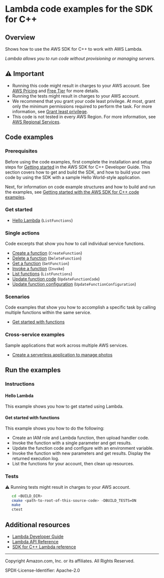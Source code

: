 <!--Generated by WRITEME on 2023-09-12 00:35:03.637868 (UTC)-->
# Lambda code examples for the SDK for C++

## Overview

Shows how to use the AWS SDK for C++ to work with AWS Lambda.

<!--custom.overview.start-->
<!--custom.overview.end-->

*Lambda allows you to run code without provisioning or managing servers.*

## ⚠ Important

* Running this code might result in charges to your AWS account. See [AWS Pricing](https://aws.amazon.com/pricing/?aws-products-pricing.sort-by=item.additionalFields.productNameLowercase&aws-products-pricing.sort-order=asc&awsf.Free%20Tier%20Type=*all&awsf.tech-category=*all) and [Free Tier](https://aws.amazon.com/free/?all-free-tier.sort-by=item.additionalFields.SortRank&all-free-tier.sort-order=asc&awsf.Free%20Tier%20Types=*all&awsf.Free%20Tier%20Categories=*all) for more details.
* Running the tests might result in charges to your AWS account.
* We recommend that you grant your code least privilege. At most, grant only the minimum permissions required to perform the task. For more information, see [Grant least privilege](https://docs.aws.amazon.com/IAM/latest/UserGuide/best-practices.html#grant-least-privilege).
* This code is not tested in every AWS Region. For more information, see [AWS Regional Services](https://aws.amazon.com/about-aws/global-infrastructure/regional-product-services).

<!--custom.important.start-->
<!--custom.important.end-->

## Code examples

### Prerequisites



Before using the code examples, first complete the installation and setup steps
for [Getting started](https://docs.aws.amazon.com/sdk-for-cpp/v1/developer-guide/getting-started.html) in the AWS SDK for
C++ Developer Guide.
This section covers how to get and build the SDK, and how to build your own code by using the SDK with a
sample Hello World-style application.

Next, for information on code example structures and how to build and run the examples, see [Getting started with the AWS SDK for C++ code examples](https://docs.aws.amazon.com/sdk-for-cpp/v1/developer-guide/getting-started-code-examples.html).


<!--custom.prerequisites.start-->
<!--custom.prerequisites.end-->


### Get started

* [Hello Lambda](hello_lambda/CMakeLists.txt#L4) (`ListFunctions`)

### Single actions

Code excerpts that show you how to call individual service functions.

* [Create a function](get_started_with_functions_scenario.cpp#L607) (`CreateFunction`)
* [Delete a function](get_started_with_functions_scenario.cpp#L607) (`DeleteFunction`)
* [Get a function](get_started_with_functions_scenario.cpp#L607) (`GetFunction`)
* [Invoke a function](get_started_with_functions_scenario.cpp#L607) (`Invoke`)
* [List functions](get_started_with_functions_scenario.cpp#L607) (`ListFunctions`)
* [Update function code](get_started_with_functions_scenario.cpp#L607) (`UpdateFunctionCode`)
* [Update function configuration](get_started_with_functions_scenario.cpp#L607) (`UpdateFunctionConfiguration`)

### Scenarios

Code examples that show you how to accomplish a specific task by calling multiple
functions within the same service.

* [Get started with functions](get_started_with_functions_scenario.cpp)

### Cross-service examples

Sample applications that work across multiple AWS services.

* [Create a serverless application to manage photos](../../example_code/cross-service/photo_asset_manager)

## Run the examples

### Instructions


<!--custom.instructions.start-->
<!--custom.instructions.end-->

#### Hello Lambda

This example shows you how to get started using Lambda.



#### Get started with functions

This example shows you how to do the following:

* Create an IAM role and Lambda function, then upload handler code.
* Invoke the function with a single parameter and get results.
* Update the function code and configure with an environment variable.
* Invoke the function with new parameters and get results. Display the returned execution log.
* List the functions for your account, then clean up resources.

<!--custom.scenario_prereqs.lambda_Scenario_GettingStartedFunctions.start-->
<!--custom.scenario_prereqs.lambda_Scenario_GettingStartedFunctions.end-->


<!--custom.scenarios.lambda_Scenario_GettingStartedFunctions.start-->
<!--custom.scenarios.lambda_Scenario_GettingStartedFunctions.end-->

### Tests

⚠ Running tests might result in charges to your AWS account.



```sh
   cd <BUILD_DIR>
   cmake <path-to-root-of-this-source-code> -DBUILD_TESTS=ON
   make
   ctest
```


<!--custom.tests.start-->
<!--custom.tests.end-->

## Additional resources

* [Lambda Developer Guide](https://docs.aws.amazon.com/lambda/latest/dg/welcome.html)
* [Lambda API Reference](https://docs.aws.amazon.com/lambda/latest/dg/API_Reference.html)
* [SDK for C++ Lambda reference](https://sdk.amazonaws.com/cpp/api/LATEST/aws-cpp-sdk-lambda/html/annotated.html)

<!--custom.resources.start-->
<!--custom.resources.end-->

---

Copyright Amazon.com, Inc. or its affiliates. All Rights Reserved.

SPDX-License-Identifier: Apache-2.0